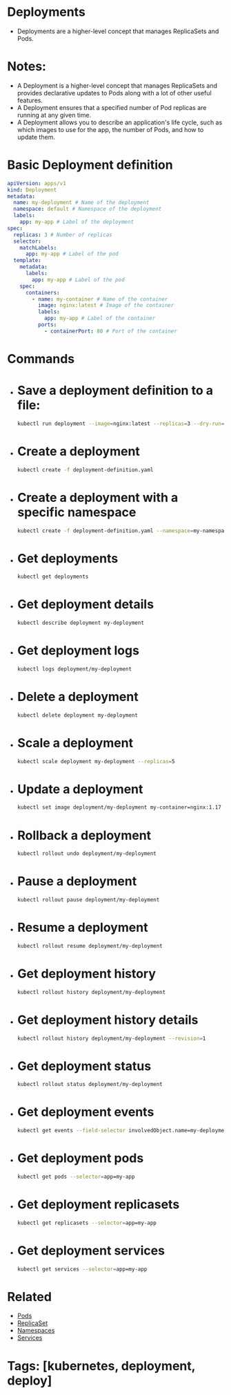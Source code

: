 # Deployments

- Deployments are a higher-level concept that manages ReplicaSets and Pods.

# Notes:

- A Deployment is a higher-level concept that manages ReplicaSets and provides declarative updates to Pods along with a lot of other useful features.
- A Deployment ensures that a specified number of Pod replicas are running at any given time.
- A Deployment allows you to describe an application's life cycle, such as which images to use for the app, the number of Pods, and how to update them.

# Basic Deployment definition

```yaml
apiVersion: apps/v1
kind: Deployment
metadata:
  name: my-deployment # Name of the deployment
  namespace: default # Namespace of the deployment
  labels:
    app: my-app # Label of the deployment
spec:
  replicas: 3 # Number of replicas
  selector:
    matchLabels:
      app: my-app # Label of the pod
  template:
    metadata:
      labels:
        app: my-app # Label of the pod
    spec:
      containers:
        - name: my-container # Name of the container
          image: nginx:latest # Image of the container
          labels:
            app: my-app # Label of the container
          ports:
            - containerPort: 80 # Port of the container
```

# Commands

- # Save a deployment definition to a file:

  ```bash
  kubectl run deployment --image=nginx:latest --replicas=3 --dry-run=client -o yaml > deployment-definition.yaml
  ```

- # Create a deployment

  ```bash
  kubectl create -f deployment-definition.yaml
  ```

- # Create a deployment with a specific namespace

  ```bash
  kubectl create -f deployment-definition.yaml --namespace=my-namespace
  ```

- # Get deployments

  ```bash
  kubectl get deployments
  ```

- # Get deployment details

  ```bash
  kubectl describe deployment my-deployment
  ```

- # Get deployment logs

  ```bash
  kubectl logs deployment/my-deployment
  ```

- # Delete a deployment

  ```bash
  kubectl delete deployment my-deployment
  ```

- # Scale a deployment

  ```bash
  kubectl scale deployment my-deployment --replicas=5
  ```

- # Update a deployment

  ```bash
  kubectl set image deployment/my-deployment my-container=nginx:1.17
  ```

- # Rollback a deployment

  ```bash
  kubectl rollout undo deployment/my-deployment
  ```

- # Pause a deployment

  ```bash
  kubectl rollout pause deployment/my-deployment
  ```

- # Resume a deployment

  ```bash
  kubectl rollout resume deployment/my-deployment
  ```

- # Get deployment history

  ```bash
  kubectl rollout history deployment/my-deployment
  ```

- # Get deployment history details

  ```bash
  kubectl rollout history deployment/my-deployment --revision=1
  ```

- # Get deployment status

  ```bash
  kubectl rollout status deployment/my-deployment
  ```

- # Get deployment events

  ```bash
  kubectl get events --field-selector involvedObject.name=my-deployment
  ```

- # Get deployment pods

  ```bash
  kubectl get pods --selector=app=my-app
  ```

- # Get deployment replicasets

  ```bash
  kubectl get replicasets --selector=app=my-app
  ```

- # Get deployment services

  ```bash
  kubectl get services --selector=app=my-app
  ```

# Related

- [Pods](/basics-commands/pods/pods.md)
- [ReplicaSet](/basics-commands/replicasets/replicaset.md)
- [Namespaces](/basics-commands/namespaces/namespaces.md)
- [Services](/basics-commands/services/services.md)

# Tags: [kubernetes, deployment, deploy]
